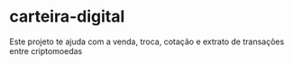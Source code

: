 # carteira-digital

Este projeto te ajuda com a venda, troca, cotação e extrato de transações entre criptomoedas
